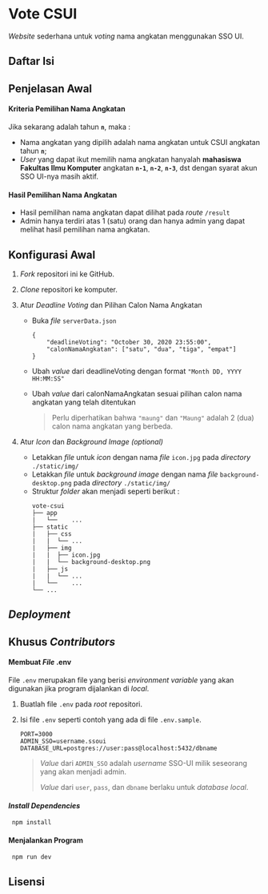 # Vote CSUI

_Website_ sederhana untuk _voting_ nama angkatan menggunakan SSO UI.

## Daftar Isi

## Penjelasan Awal

#### Kriteria Pemilihan Nama Angkatan

Jika sekarang adalah tahun **`n`**, maka :

- Nama angkatan yang dipilih adalah nama angkatan untuk CSUI angkatan tahun **`n`**;
- _User_ yang dapat ikut memilih nama angkatan hanyalah **mahasiswa Fakultas Ilmu Komputer** angkatan **`n-1`**, **`n-2`**, **`n-3`**, dst dengan syarat akun SSO UI-nya masih aktif.

#### Hasil Pemilihan Nama Angkatan

- Hasil pemilihan nama angkatan dapat dilihat pada _route_ `/result`
- Admin hanya terdiri atas 1 (satu) orang dan hanya admin yang dapat melihat hasil pemilihan nama angkatan.

## Konfigurasi Awal

1. _Fork_ repositori ini ke GitHub.
2. _Clone_ repositori ke komputer.
3. Atur _Deadline Voting_ dan Pilihan Calon Nama Angkatan

   - Buka _file_ `serverData.json`

     ```
     {
         "deadlineVoting": "October 30, 2020 23:55:00",
         "calonNamaAngkatan": ["satu", "dua", "tiga", "empat"]
     }
     ```

   - Ubah _value_ dari deadlineVoting dengan format `"Month DD, YYYY HH:MM:SS"`
   - Ubah _value_ dari calonNamaAngkatan sesuai pilihan calon nama angkatan yang telah ditentukan
     > Perlu diperhatikan bahwa `"maung"` dan `"Maung"` adalah 2 (dua) calon nama angkatan yang berbeda.

4. Atur _Icon_ dan _Background Image (optional)_
   - Letakkan _file_ untuk _icon_ dengan nama _file_ `icon.jpg` pada _directory_ `./static/img/`
   - Letakkan _file_ untuk _background image_ dengan nama _file_ `background-desktop.png` pada _directory_ `./static/img/`
   - Struktur _folder_ akan menjadi seperti berikut :
     ```
     vote-csui
     ├── app
     |   └──	...
     ├── static
     |   ├── css
     |   |	└── ...
     |   ├── img
     |   |	├── icon.jpg
     |   |	└── background-desktop.png
     |   ├── js
     |   |	└── ...
     |   └──	...
     └── ...
     ```

## _Deployment_

## Khusus _Contributors_

#### Membuat _File_ .env

File `.env` merupakan file yang berisi _environment variable_ yang akan digunakan jika program dijalankan di _local_.

1.  Buatlah file `.env` pada _root_ repositori.
2.  Isi file `.env` seperti contoh yang ada di file `.env.sample`.

        PORT=3000
        ADMIN_SSO=username.ssoui
        DATABASE_URL=postgres://user:pass@localhost:5432/dbname

    > _Value_ dari `ADMIN_SSO` adalah _username_ SSO-UI milik seseorang yang akan menjadi admin.
    >
    > _Value_ dari `user`, `pass`, dan `dbname` berlaku untuk _database local_.

#### _Install Dependencies_

     npm install

#### Menjalankan Program

     npm run dev

## Lisensi
